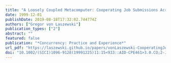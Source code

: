 ```yaml
---
title: "A Loosely Coupled Metacomputer: Cooperating Job Submissions Across Multiple Supercomputing Sites"
date: 1999-12-01
publishDate: 2019-08-18T17:32:02.744774Z
authors: ["Gregor von Laszewski"]
publication_types: ["2"]
abstract: ""
featured: false
publication: "*Concurrency: Practice and Experience*"
url_pdf: "https://laszewski.github.io/papers/vonLaszewski-CooperatingJobs.pdf"
doi: "10.1002/(SICI)1096-9128(19991225)11:15<933::AID-CPE461>3.0.CO;2-J"
---
```



